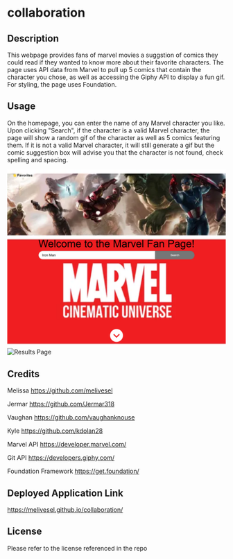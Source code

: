 # collaboration

## Description

This webpage provides fans of marvel movies a suggstion of comics they could read if they wanted to know more about their favorite characters. The page uses API data from Marvel to pull up 5 comics that contain the character you chose, as well as accessing the Giphy API to display a fun gif. For styling, the page uses Foundation. 

## Usage

On the homepage, you can enter the name of any Marvel character you like. Upon clicking "Search", if the character is a valid Marvel character, the page will show a random gif of the character as well as 5 comics featuring them. If it is not a valid Marvel character, it will still generate a gif but the comic suggestion box will advise you that the character is not found, check spelling and spacing. 

![Homepage](./assets/images/screenshot1.png)
![Results Page](./assets/images/screenshot2.png)

## Credits

Melissa https://github.com/melivesel

Jermar https://github.com/Jermar318

Vaughan https://github.com/vaughanknouse

Kyle https://github.com/kdolan28

Marvel API https://developer.marvel.com/

Git API https://developers.giphy.com/

Foundation Framework https://get.foundation/

## Deployed Application Link
https://melivesel.github.io/collaboration/

## License

Please refer to the license referenced in the repo

